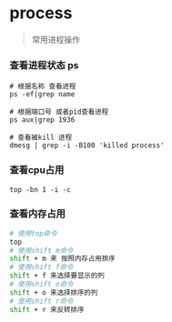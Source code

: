 # process
> 常用进程操作
### 查看进程状态 ps
```shell script
# 根据名称 查看进程
ps -ef|grep name

# 根据端口号 或者pid查看进程
ps aux|grep 1936

# 查看被kill 进程
dmesg | grep -i -B100 'killed process'

```

### 查看cpu占用
```shell script
top -bn 1 -i -c
```

### 查看内存占用
```bash
# 使用top命令
top
# 使用shift m命令
shift + m 来 按照内存占用排序
# 使用shift f命令
shift + f 来选择要显示的列
# 使用shift o命令
shift + o 来选择排序的列
# 使用shift r命令
shift + r 来反转排序
```
